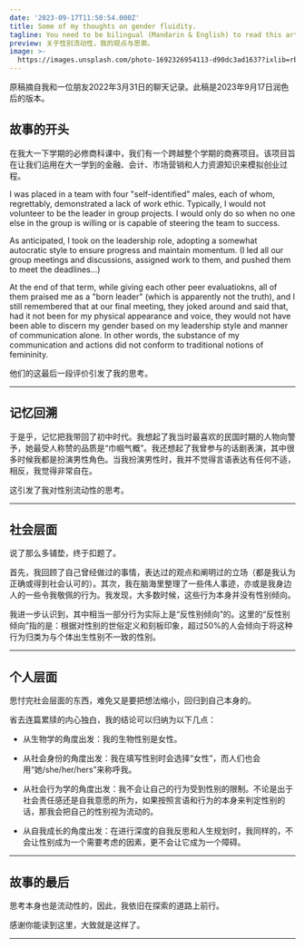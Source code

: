 ```yaml
---
date: '2023-09-17T11:50:54.000Z'
title: Some of my thoughts on gender fluidity.
tagline: You need to be bilingual (Mandarin & English) to read this article.
preview: 关于性别流动性，我的观点与思索。
image: >-
  https://images.unsplash.com/photo-1692326954113-d90dc3ad1637?ixlib=rb-4.0.3&ixid=M3wxMjA3fDB8MHxwaG90by1wYWdlfHx8fGVufDB8fHx8fA%3D%3D&auto=format&fit=crop&w=735&q=80
---
```


原稿摘自我和一位朋友2022年3月31日的聊天记录。此稿是2023年9月17日润色后的版本。

## 故事的开头

在我大一下学期的必修商科课中，我们有一个跨越整个学期的商赛项目。该项目旨在让我们运用在大一学到的金融、会计、市场营销和人力资源知识来模拟创业过程。

I was placed in a team with four "self-identified" males, each of whom, regrettably, demonstrated a lack of work ethic. Typically, I would not volunteer to be the leader in group projects. I would only do so when no one else in the group is willing or is capable of steering the team to success.

As anticipated, I took on the leadership role, adopting a somewhat autocratic style to ensure progress and maintain momentum. (I led all our group meetings and discussions, assigned work to them, and pushed them to meet the deadlines...)

At the end of that term, while giving each other peer evaluatiokns, all of them praised me as a "born leader" (which is apparently not the truth), and I still remembered that at our final meeting, they joked around and said that, had it not been for my physical appearance and voice, they would not have been able to discern my gender based on my leadership style and manner of communication alone. In other words, the substance of my communication and actions did not conform to traditional notions of femininity.

他们的这最后一段评价引发了我的思考。

---
## 记忆回溯
于是乎，记忆把我带回了初中时代。我想起了我当时最喜欢的民国时期的人物向警予，她最受人称赞的品质是“巾帼气概”。我还想起了我曾参与的话剧表演，其中很多时候我都是扮演男性角色。当我扮演男性时，我并不觉得言语表达有任何不适，相反，我觉得非常自在。

这引发了我对性别流动性的思考。

---
## 社会层面
说了那么多铺垫，终于扣题了。

首先，我回顾了自己曾经做过的事情，表达过的观点和阐明过的立场（都是我认为正确或得到社会认可的）。其次，我在脑海里整理了一些伟人事迹，亦或是我身边人的一些令我敬佩的行为。我发现，大多数时候，这些行为本身并没有性别倾向。

我进一步认识到，其中相当一部分行为实际上是“反性别倾向”的。这里的“反性别倾向”指的是：根据对性别的世俗定义和刻板印象，超过50%的人会倾向于将这种行为归类为与个体出生性别不一致的性别。

---
## 个人层面
思忖完社会层面的东西，难免又是要把想法缩小，回归到自己本身的。

省去连篇累牍的内心独白，我的结论可以归纳为以下几点：

- 从生物学的角度出发：我的生物性别是女性。
  
- 从社会身份的角度出发：我在填写性别时会选择“女性”，而人们也会用“她/she/her/hers”来称呼我。
  
- 从社会行为学的角度出发：我不会让自己的行为受到性别的限制。不论是出于社会责任感还是自我意愿的所为，如果按照言语和行为的本身来判定性别的话，那我会把自己的性别视为流动的。
  
- 从自我成长的角度出发：在进行深度的自我反思和人生规划时，我同样的，不会让性别成为一个需要考虑的因素，更不会让它成为一个障碍。

---
## 故事的最后
思考本身也是流动性的，因此，我依旧在探索的道路上前行。

感谢你能读到这里，大致就是这样了。

---
